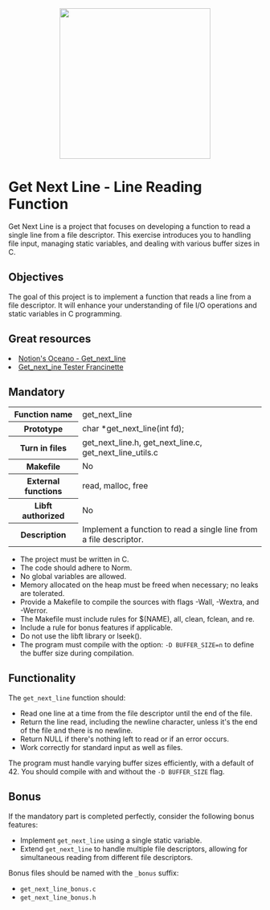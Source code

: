 <div align="center">
  <img height="300" src="https://cdn.discordapp.com/attachments/783829038665433099/1278722693448859765/Black_And_White_Modern_Typographic_Simple_Virus_Apparel_Logo_2.png?ex=66d1d6cf&is=66d0854f&hm=63a3cec0ed11ffc7be129d79e3b1d5e332b8d3c8ee88ca8ff76f463eb119b070&"  />
</div>

# Get Next Line - Line Reading Function

Get Next Line is a project that focuses on developing a function to read a single line from a file descriptor. This exercise introduces you to handling file input, managing static variables, and dealing with various buffer sizes in C.

## Objectives

The goal of this project is to implement a function that reads a line from a file descriptor. It will enhance your understanding of file I/O operations and static variables in C programming.

## Great resources

<li><a href="https://suspectedoceano.notion.site/get_next_line-b3fa44d60dc24817bfd6a642183a93a0">Notion's Oceano - Get_next_line</a></li>
<li><a href="https://github.com/xicodomingues/francinette">Get_next_ine Tester Francinette</a></li>

## Mandatory

<table>
  <tr>
    <th>Function name</th>
    <td>get_next_line</td>
  </tr>
  <tr>
    <th>Prototype</th>
    <td>char *get_next_line(int fd);</td>
  </tr>
  <tr>
    <th>Turn in files</th>
    <td>get_next_line.h, get_next_line.c, get_next_line_utils.c</td>
  </tr>
  <tr>
    <th>Makefile</th>
    <td>No</td>
  </tr>
  <tr>
    <th>External functions</th>
    <td>read, malloc, free</td>
  </tr>
  <tr>
    <th>Libft authorized</th>
    <td>No</td>
  </tr>
  <tr>
    <th>Description</th>
    <td>Implement a function to read a single line from a file descriptor.</td>
  </tr>
</table>

- The project must be written in C.
- The code should adhere to Norm.
- No global variables are allowed.
- Memory allocated on the heap must be freed when necessary; no leaks are tolerated.
- Provide a Makefile to compile the sources with flags -Wall, -Wextra, and -Werror.
- The Makefile must include rules for $(NAME), all, clean, fclean, and re.
- Include a rule for bonus features if applicable.
- Do not use the libft library or lseek().
- The program must compile with the option: `-D BUFFER_SIZE=n` to define the buffer size during compilation.

## Functionality

The `get_next_line` function should:

- Read one line at a time from the file descriptor until the end of the file.
- Return the line read, including the newline character, unless it's the end of the file and there is no newline.
- Return NULL if there's nothing left to read or if an error occurs.
- Work correctly for standard input as well as files.

The program must handle varying buffer sizes efficiently, with a default of 42. You should compile with and without the `-D BUFFER_SIZE` flag.

## Bonus

If the mandatory part is completed perfectly, consider the following bonus features:

- Implement `get_next_line` using a single static variable.
- Extend `get_next_line` to handle multiple file descriptors, allowing for simultaneous reading from different file descriptors.

Bonus files should be named with the `_bonus` suffix:

- `get_next_line_bonus.c`
- `get_next_line_bonus.h`

